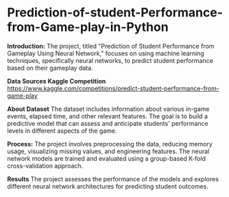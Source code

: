 # Prediction-of-student-Performance-from-Game-play-in-Python
**Introduction:** The project, titled "Prediction of Student Performance from Gameplay Using Neural Network," focuses on using machine learning techniques, specifically neural networks, to predict student performance based on their gameplay data. 

**Data Sources Kaggle Competition**  https://www.kaggle.com/competitions/predict-student-performance-from-game-play

**About Dataset** The dataset includes information about various in-game events, elapsed time, and other relevant features. The goal is to build a predictive model that can assess and anticipate students' performance levels in different aspects of the game. 

**Process:** The project involves preprocessing the data, reducing memory usage, visualizing missing values, and engineering features. The neural network models are trained and evaluated using a group-based K-fold cross-validation approach. 

**Results** The project assesses the performance of the models and explores different neural network architectures for predicting student outcomes.
